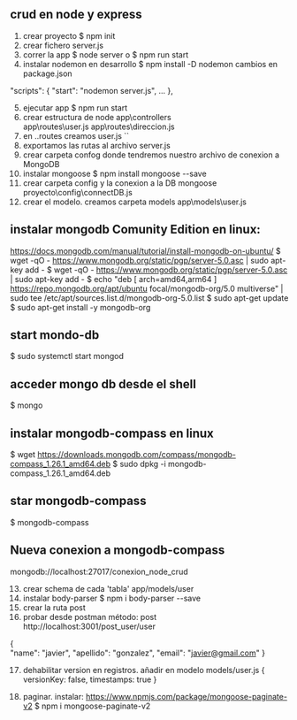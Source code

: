 ## crud en node y express

1. crear proyecto
$ npm init
2. crear fichero server.js
3. correr la app
$ node server o $ npm run start
4. instalar nodemon en desarrollo
$ npm install -D nodemon
cambios en package.json

  "scripts": {
    "start": "nodemon server.js",
    ...
  },

5. ejecutar app
$ npm run start
6. crear estructura de node 
app\controllers\
app\routes\user.js
app\routes\direccion.js
7. en ..routes creamos user.js
``
8. exportamos las rutas al archivo server.js
9. crear carpeta confog donde tendremos nuestro archivo de conexion a MongoDB
10. instalar mongoose
$ npm install mongoose --save
11. crear carpeta config y la conexion a la DB mongoose
proyecto\config\connectDB.js
12. crear el modelo. creamos carpeta models
app\models\user.js

instalar mongodb Comunity Edition en linux:
-----------------------------------------------
https://docs.mongodb.com/manual/tutorial/install-mongodb-on-ubuntu/
$ wget -qO - https://www.mongodb.org/static/pgp/server-5.0.asc | sudo apt-key add -
$ wget -qO - https://www.mongodb.org/static/pgp/server-5.0.asc | sudo apt-key add -
$ echo "deb [ arch=amd64,arm64 ] https://repo.mongodb.org/apt/ubuntu focal/mongodb-org/5.0 multiverse" | sudo tee /etc/apt/sources.list.d/mongodb-org-5.0.list
$ sudo apt-get update
$ sudo apt-get install -y mongodb-org

start mondo-db
--------------------
$ sudo systemctl start mongod

acceder mongo db desde el shell
----------------------------------
$ mongo

instalar mongodb-compass en linux
------------------------------------
$ wget https://downloads.mongodb.com/compass/mongodb-compass_1.26.1_amd64.deb
$ sudo dpkg -i mongodb-compass_1.26.1_amd64.deb

star mongodb-compass
-----------------------
$ mongodb-compass

Nueva conexion a mongodb-compass
-----------------------------------
mongodb://localhost:27017/conexion_node_crud

13. crear schema de cada 'tabla'
app/models/user
14. instalar body-parser
$ npm i body-parser --save
15. crear la ruta post
16. probar desde postman
método: post
http://localhost:3001/post_user/user

{    
    "name": "javier",
    "apellido": "gonzalez",
    "email": "javier@gmail.com" 
}

17. dehabilitar version en registros.
añadir en modelo models/user.js
    {
        versionKey: false,
        timestamps: true
    }

18. paginar. instalar:
https://www.npmjs.com/package/mongoose-paginate-v2
$ npm i mongoose-paginate-v2

